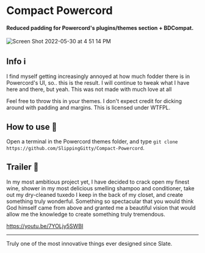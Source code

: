 # Compact Powercord
#### Reduced padding for Powercord's plugins/themes section + BDCompat.

![Screen Shot 2022-05-30 at 4 51 14 PM](https://user-images.githubusercontent.com/76500838/171062413-866b65a6-e47d-405d-b1e0-276b9dd1d200.png)

## Info ℹ️

I find myself getting increasingly annoyed at how much fodder there is in Powercord's UI, so.. this is the result. I will continue to tweak what I have here and there, but yeah. This was not made with much love at all

Feel free to throw this in your themes. I don't expect credit for dicking around with padding and margins. This is licensed under WTFPL. 

## How to use 📖 
Open a terminal in the Powercord themes folder, and type `git clone https://github.com/SlippingGitty/Compact-Powercord`.


## Trailer 🎥 

In my most ambitious project yet, I have decided to crack open my finest wine, shower in my most delicious smelling shampoo and conditioner, take out my dry-cleaned tuxedo I keep in the back of my closet, and create something truly wonderful. Something so spectacular that you would think God himself came from above and granted me a beautiful vision that would allow me the knowledge to create something truly tremendous.

https://youtu.be/7YOLjy5SWBI

____

Truly one of the most innovative things ever designed since Slate. 
